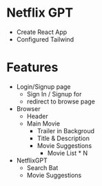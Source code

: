 # Netflix GPT

- Create React App
- Configured Tailwind

# Features

- Login/Signup page
    - Sign In / Signup for
    - redirect to browse page
- Browser
    - Header
    - Main Movie
        - Trailer in Backgroud
        - Title & Description
        - Movie Suggestions
            - Movie List * N
- NetflixGPT
    - Search Bat
    - Movie Suggestions
